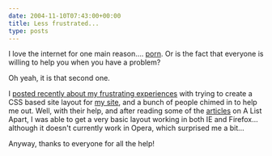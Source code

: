 ```yaml
---
date: 2004-11-10T07:43:00+00:00
title: Less frustrated...
type: posts
---
```

I love the internet for one main reason.... [porn](http://www.suicidegirls.com/). Or is the fact that everyone is willing to help you when you have a problem?

Oh yeah, it is that second one.

I [posted recently about my frustrating experiences](http://blogs.duncanmackenzie.net/duncanma/archive/2004/11/08/870.aspx) with trying to create a CSS based site layout for [my site](http://www.duncanmackenzie.net/), and a bunch of people chimed in to help me out. Well, with their help, and after reading some of the [articles](http://www.alistapart.com/articles/negativemargins) on A List Apart, I was able to get a very basic layout working in both IE and Firefox... although it doesn't currently work in Opera, which surprised me a bit...

Anyway, thanks to everyone for all the help!
